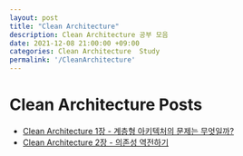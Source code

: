 ```yaml
---
layout: post
title: "Clean Architecture"
description: Clean Architecture 공부 모음
date: 2021-12-08 21:00:00 +09:00
categories: Clean Architecture  Study
permalink: '/CleanArchitecture'
---
```


# Clean Architecture Posts
- [Clean Architecture 1장 - 계층형 아키텍처의 문제는 무엇일까?](https://yoowonyoung.github.io/posts/Clean-Architecture-01/)
- [Clean Architecture 2장 - 의존성 역전하기](https://yoowonyoung.github.io/posts/Clean-Architecture-02/)